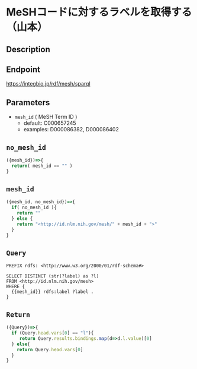 # MeSHコードに対するラベルを取得する （山本）

## Description

## Endpoint

https://integbio.jp/rdf/mesh/sparql

## Parameters

* `mesh_id` ( MeSH Term ID )
  * default: C000657245
  * examples: D000086382, D000086402

## `no_mesh_id`
```javascript
({mesh_id})=>{
  return( mesh_id == "" )
}
```
## `mesh_id`
```javascript
({mesh_id, no_mesh_id})=>{
  if( no_mesh_id ){
    return ""
  } else {
    return "<http://id.nlm.nih.gov/mesh/" + mesh_id + ">"
  }
}
```

## `Query`

```sparql
PREFIX rdfs: <http://www.w3.org/2000/01/rdf-schema#>

SELECT DISTINCT (str(?label) as ?l)
FROM <http://id.nlm.nih.gov/mesh>
WHERE {
  {{mesh_id}} rdfs:label ?label .
}
```

## `Return`

```javascript
({Query})=>{
  if (Query.head.vars[0] == "l"){
     return Query.results.bindings.map(d=>d.l.value)[0]
  } else{
    return Query.head.vars[0]
  }
}